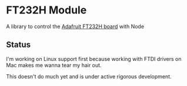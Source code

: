# FT232H Module

A library to control the [Adafruit FT232H board]() with Node

## Status

I'm working on Linux support first because working with FTDI drivers on Mac
makes me wanna tear my hair out.

This doesn't do much yet and is under active rigorous development.
